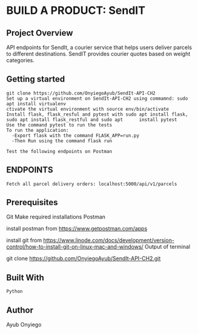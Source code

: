 

# BUILD A PRODUCT: SendIT

## Project Overview
API  endpoints for SendIt, a courier service that helps users deliver parcels to different destinations. SendIT provides courier quotes based on weight categories.

## Getting started

    git clone https://github.com/OnyiegoAyub/SendIt-API-CH2
    Set up a virtual environment on SendIt-API-CH2 using commamnd: sudo apt install virtualenv
    ctivate the virtual environment with source env/bin/activate
    Install flask, flask_resful and pytest with sudo apt install flask, sudo apt install flask_restful and sudo apt      install pytest
    Use the command pytest to run the tests
    To run the application:
      -Export flask with the command FLASK_APP=run.py
      -Then Run using the command flask run
      
    Test the following endpoints on Postman

## ENDPOINTS

    Fetch all parcel delivery orders: localhost:5000/api/v1/parcels
    

## Prerequisites
  Git
  Make required installations
  Postman


install postman from https://www.getpostman.com/apps

install git from https://www.linode.com/docs/development/version-control/how-to-install-git-on-linux-mac-and-windows/
Output of terminal

git clone https://github.com/OnyiegoAyub/SendIt-API-CH2.git

## Built With
    Python

## Author
  Ayub Onyiego

